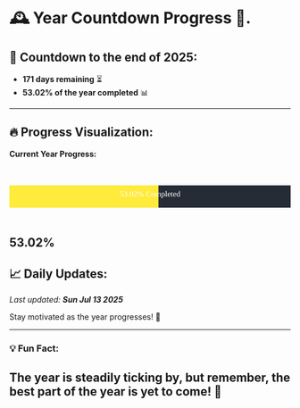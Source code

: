 
# &#x1F570; **Year Countdown Progress** &#x1F389;.

## &#x1F4C5; Countdown to the end of 2025:
- **171 days remaining** &#x23F3;
- **53.02% of the year completed** &#x1F4CA;

---

## &#x1F525; **Progress Visualization**:

**Current Year Progress:**

<br><br>
![Progress Bar](https://raw.githubusercontent.com/dayanidigv/year-countdown-progress/main/progress-bar.svg)
<br><br>

**53.02%**
---

## &#x1F4C8; **Daily Updates**:

_Last updated: **Sun Jul 13 2025**_

Stay motivated as the year progresses! &#x1F680;

--- 

### &#x1F4A1; **Fun Fact:**
The year is steadily ticking by, but remember, the best part of the year is yet to come! &#x1F31F;
---
